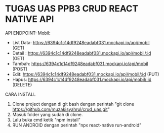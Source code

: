 # TUGAS UAS PPB3 CRUD REACT NATIVE API

API ENDPOINT:
Mobil:
   - List Data: https://6394c1c14df9248eadabf031.mockapi.io/api/mobil (GET)
   - Detail : https://6394c1c14df9248eadabf031.mockapi.io/api/mobil/:id (GET)
   - Tambah: https://6394c1c14df9248eadabf031.mockapi.io/api/mobil (POST)
   - Edit: https://6394c1c14df9248eadabf031.mockapi.io/api/mobil/:id (PUT)
   - Hapus: https://6394c1c14df9248eadabf031.mockapi.io/api/mobil/:id (DELETE)
   
   
   
 CARA INSTALL
 1. Clone project dengan di git bash dengan perintah "git clone https://github.com/muzakisyahrul/crud_uas.git"
 2. Masuk folder yang sudah di clone.
 3. Lalu buka cmd ketik "npm install"
 4. RUN ANDROID dengan perintah "npx react-native run-android"
 
